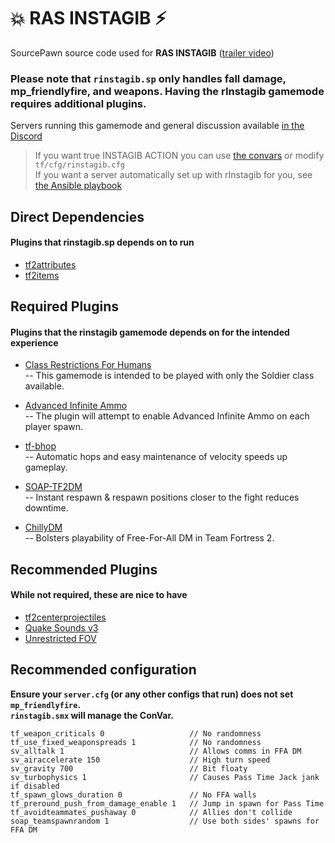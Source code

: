 # 💥 RAS INSTAGIB ⚡

SourcePawn source code used for **RAS INSTAGIB** ([trailer video](https://www.youtube.com/watch?v=6GSMJ-zzzig))

### Please note that `rinstagib.sp` **only handles fall damage, mp_friendlyfire, and weapons**. Having the rInstagib gamemode requires additional plugins.

Servers running this gamemode and general discussion available [in the Discord](https://discord.gg/V5Z29SXtsY)

> If you want true INSTAGIB ACTION you can use [the convars](https://github.com/jack-avery/rinstagib/blob/main/rinstagib.sp#L37) or modify `tf/cfg/rinstagib.cfg`<br/>
If you want a server automatically set up with rInstagib for you, see [the Ansible playbook](https://github.com/jack-avery/rinstagib-server)

## Direct Dependencies
#### Plugins that rinstagib.sp depends on to run

* [tf2attributes](https://github.com/FlaminSarge/tf2attributes)
* [tf2items](https://github.com/asherkin/TF2Items)

## Required Plugins
#### Plugins that the rinstagib gamemode depends on for the intended experience

* [Class Restrictions For Humans](https://forums.alliedmods.net/showthread.php?p=2518202)<br/>
-- This gamemode is intended to be played with only the Soldier class available.

* [Advanced Infinite Ammo](https://forums.alliedmods.net/showthread.php?t=190562)<br/>
-- The plugin will attempt to enable Advanced Infinite Ammo on each player spawn.

* [tf-bhop](https://github.com/Mikusch/tf-bhop)<br/>
-- Automatic hops and easy maintenance of velocity speeds up gameplay.

* [SOAP-TF2DM](https://github.com/sapphonie/SOAP-TF2DM)<br/>
-- Instant respawn & respawn positions closer to the fight reduces downtime.

* [ChillyDM](https://github.com/pepperkick/ChillyDM)<br/>
-- Bolsters playability of Free-For-All DM in Team Fortress 2.

## Recommended Plugins
#### While not required, these are nice to have

* [tf2centerprojectiles](https://github.com/rtldg/tf2centerprojectiles)
* [Quake Sounds v3](https://forums.alliedmods.net/showthread.php?t=224316)
* [Unrestricted FOV](https://forums.alliedmods.net/showthread.php?p=1936180)

## Recommended configuration

**Ensure your `server.cfg` (or any other configs that run) does not set `mp_friendlyfire`.<br/> `rinstagib.smx` will manage the ConVar.**

```
tf_weapon_criticals 0                   // No randomness
tf_use_fixed_weaponspreads 1            // No randomness
sv_alltalk 1                            // Allows comms in FFA DM
sv_airaccelerate 150                    // High turn speed
sv_gravity 700                          // Bit floaty
sv_turbophysics 1                       // Causes Pass Time Jack jank if disabled
tf_spawn_glows_duration 0               // No FFA walls
tf_preround_push_from_damage_enable 1   // Jump in spawn for Pass Time
tf_avoidteammates_pushaway 0            // Allies don't collide
soap_teamspawnrandom⁠ 1                  // Use both sides' spawns for FFA DM
```